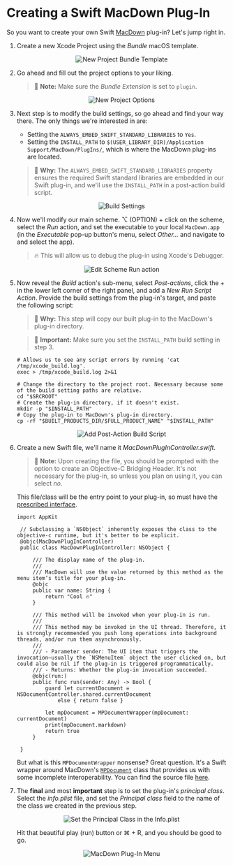 Creating a Swift MacDown Plug-In
================================

So you want to create your own Swift [MacDown](https://macdown.uranusjr.com) plug-in? Let's jump right in.

1. Create a new Xcode Project using the _Bundle_ macOS template.

   <p align="center">
       <img src="./readme-assets/1-new-project-template.png" alt="New Project Bundle Template">
   </p>
   
2. Go ahead and fill out the project options to your liking.

   > 📌 **Note:** Make sure the _Bundle Extension_ is set to `plugin`.

   <p align="center">
       <img src="./readme-assets/2-new-project-options.png" alt="New Project Options">
   </p>
   
3. Next step is to modify the build settings, so go ahead and find your way there. The only things we're interested in are: 
	* Setting the `ALWAYS_EMBED_SWIFT_STANDARD_LIBRARIES` to `Yes`.
	* Setting the `INSTALL_PATH` to `$(USER_LIBRARY_DIR)/Application Support/MacDown/PlugIns/`, which is where the MacDown plug-ins are located.

   > 🤔 **Why:** The `ALWAYS_EMBED_SWIFT_STANDARD_LIBRARIES` property ensures the required Swift standard libraries are embedded in our Swift plug-in, and we'll use the `INSTALL_PATH` in a post-action build script.
   
   <p align="center">
       <img src="./readme-assets/3-build-settings.png" alt="Build Settings">
   </p>

4. Now we'll modify our main scheme. ⌥ (OPTION) + click on the scheme, select the _Run_ action, and set the executable to your local `MacDown.app` (in the _Executable_ pop-up button's menu, select _Other..._ and navigate to and select the app).

   > 🔥 This will allow us to debug the plug-in using Xcode's Debugger.

   <p align="center">
       <img src="./readme-assets/4-set-run-executable.png" alt="Edit Scheme Run action">
   </p>
	
5. Now reveal the _Build_ action's sub-menu, select _Post-actions_, click the _+_ in the lower left corner of the right panel, and add a _New Run Script Action_. Provide the build settings from the plug-in's target, and paste the following script:

   > 🤔 **Why:** This step will copy our built plug-in to the MacDown's plug-in directory.

   > 📣 **Important:** Make sure you set the `INSTALL_PATH` build setting in step 3.

   ```
   # Allows us to see any script errors by running 'cat /tmp/xcode_build.log'.
   exec > /tmp/xcode_build.log 2>&1

   # Change the directory to the project root. Necessary because some of the build setting paths are relative.
   cd "$SRCROOT"
   # Create the plug-in directory, if it doesn't exist.
   mkdir -p "$INSTALL_PATH"
   # Copy the plug-in to MacDown's plug-in directory.
   cp -rf "$BUILT_PRODUCTS_DIR/$FULL_PRODUCT_NAME" "$INSTALL_PATH"
   ```

   <p align="center">
       <img src="./readme-assets/5-post-action-build-script.png" alt="Add Post-Action Build Script">
   </p>

6. Create a new Swift file, we'll name it _MacDownPlugInController.swift_.

   > 📌 **Note:** Upon creating the file, you should be prompted with the option to create an Objective-C Bridging Header. It's not necessary for the plug-in, so unless you plan on using it, you can select _no_.
   
   This file/class will be the entry point to your plug-in, so must have the [prescribed interface](https://github.com/MacDownApp/macdown-gistit/blob/master/README.md#plug-in-architecture).
   
   ```
   import AppKit
	
	// Subclassing a `NSObject` inherently exposes the class to the objective-c runtime, but it's better to be explicit.
	@objc(MacDownPlugInController)
	public class MacDownPlugInController: NSObject {
	
	    /// The display name of the plug-in.
	    ///
	    /// MacDown will use the value returned by this method as the menu item’s title for your plug-in.
	    @objc
	    public var name: String {
	        return "Cool 🔥"
	    }
	
	    /// This method will be invoked when your plug-in is run.
	    ///
	    /// This method may be invoked in the UI thread. Therefore, it is strongly recommended you push long operations into background threads, and/or run them asynchronously.
	    ///
	    /// - Parameter sender: The UI item that triggers the invocation—usually the `NSMenuItem` object the user clicked on, but could also be nil if the plug-in is triggered programmatically.
	    /// - Returns: Whether the plug-in invocation succeeded.
	    @objc(run:)
	    public func run(sender: Any) -> Bool {
	        guard let currentDocument = NSDocumentController.shared.currentDocument
	            else { return false }
	
	        let mpDocument = MPDocumentWrapper(mpDocument: currentDocument)
	        print(mpDocument.markdown)
	        return true
	    }
	
	}
   ```
   
   But what is this `MPDocumentWrapper` nonsense? Great question. It's a Swift wrapper around MacDown's [`MPDocument`](https://github.com/MacDownApp/macdown/blob/master/MacDown/Code/Document/MPDocument.m) class that provides us with some incomplete interoperability. You can find the source file [here]().
   
7. The **final** and most **important** step is to set the plug-in's _principal class_. Select the _info.plist_ file, and set the _Principal class_ field to the name of the class we created in the previous step.

   <p align="center">
       <img src="./readme-assets/7-principal-class.png" alt="Set the Principal Class in the Info.plist">
   </p>
   
   Hit that beautiful play (run) button or ⌘ + R, and you should be good to go.
   
   <p align="center">
       <img src="./readme-assets/8-macdown-plugin.png" alt="MacDown Plug-In Menu">
   </p>
